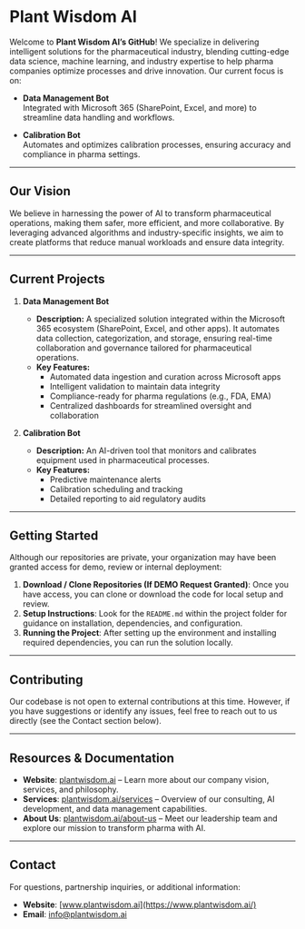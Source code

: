 # Plant Wisdom AI

Welcome to **Plant Wisdom AI’s GitHub**! We specialize in delivering intelligent solutions for the pharmaceutical industry, blending cutting-edge data science, machine learning, and industry expertise to help pharma companies optimize processes and drive innovation. Our current focus is on:

- **Data Management Bot**  
  Integrated with Microsoft 365 (SharePoint, Excel, and more) to streamline data handling and workflows.

- **Calibration Bot**  
  Automates and optimizes calibration processes, ensuring accuracy and compliance in pharma settings.

---

## Our Vision

We believe in harnessing the power of AI to transform pharmaceutical operations, making them safer, more efficient, and more collaborative. By leveraging advanced algorithms and industry-specific insights, we aim to create platforms that reduce manual workloads and ensure data integrity.

---

## Current Projects

1. **Data Management Bot**  
   - **Description:** A specialized solution integrated within the Microsoft 365 ecosystem (SharePoint, Excel, and other apps). It automates data collection, categorization, and storage, ensuring real-time collaboration and governance tailored for pharmaceutical operations.  
   - **Key Features:**  
     - Automated data ingestion and curation across Microsoft apps  
     - Intelligent validation to maintain data integrity  
     - Compliance-ready for pharma regulations (e.g., FDA, EMA)  
     - Centralized dashboards for streamlined oversight and collaboration  

2. **Calibration Bot**  
   - **Description:** An AI-driven tool that monitors and calibrates equipment used in pharmaceutical processes.  
   - **Key Features:**  
     - Predictive maintenance alerts  
     - Calibration scheduling and tracking  
     - Detailed reporting to aid regulatory audits  

---

## Getting Started

Although our repositories are private, your organization may have been granted access for demo, review or internal deployment:

1. **Download / Clone Repositories (If DEMO Request Granted)**: Once you have access, you can clone or download the code for local setup and review.  
2. **Setup Instructions**: Look for the `README.md` within the project folder for guidance on installation, dependencies, and configuration.  
3. **Running the Project**: After setting up the environment and installing required dependencies, you can run the solution locally.

---

## Contributing

Our codebase is not open to external contributions at this time. However, if you have suggestions or identify any issues, feel free to reach out to us directly (see the Contact section below).

---

## Resources & Documentation

- **Website**: [plantwisdom.ai](https://www.plantwisdom.ai/) – Learn more about our company vision, services, and philosophy.  
- **Services**: [plantwisdom.ai/services](https://www.plantwisdom.ai/services) – Overview of our consulting, AI development, and data management capabilities.  
- **About Us**: [plantwisdom.ai/about-us](https://www.plantwisdom.ai/about-us) – Meet our leadership team and explore our mission to transform pharma with AI.

---

## Contact

For questions, partnership inquiries, or additional information:
- **Website**: [www.plantwisdom.ai](https://www.plantwisdom.ai/)  
- **Email**: [info@plantwisdom.ai](mailto:info@plantwisdom.ai)
